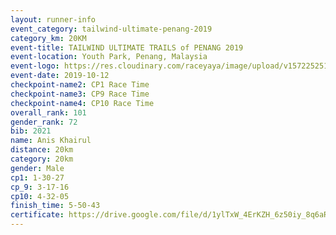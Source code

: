 ```yaml
---
layout: runner-info 
event_category: tailwind-ultimate-penang-2019 
category_km: 20KM 
event-title: TAILWIND ULTIMATE TRAILS of PENANG 2019 
event-location: Youth Park, Penang, Malaysia 
event-logo: https://res.cloudinary.com/raceyaya/image/upload/v1572252513/logo/utop-2019_h9tzys.jpg 
event-date: 2019-10-12 
checkpoint-name2: CP1 Race Time 
checkpoint-name3: CP9 Race Time 
checkpoint-name4: CP10 Race Time 
overall_rank: 101
gender_rank: 72
bib: 2021
name: Anis Khairul
distance: 20km
category: 20km
gender: Male
cp1: 1-30-27
cp_9: 3-17-16
cp10: 4-32-05
finish_time: 5-50-43
certificate: https://drive.google.com/file/d/1ylTxW_4ErKZH_6z50iy_8q6aRX-HbIac/view?usp=sharing
---
```

